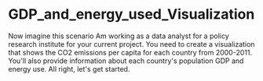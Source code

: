 # GDP_and_energy_used_Visualization
Now imagine this scenario Am working as a data analyst for a policy research institute for your current project. You need to create a visualization that shows the CO2 emissions per capita for each country from 2000-2011. You'll also provide information about each country's population GDP and energy use. All right, let's get started.
